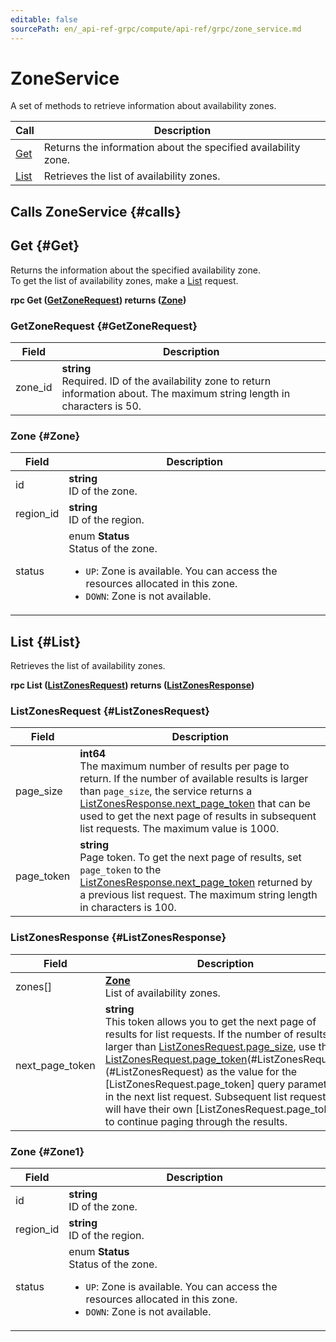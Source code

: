 ```yaml
---
editable: false
sourcePath: en/_api-ref-grpc/compute/api-ref/grpc/zone_service.md
---
```



# ZoneService

A set of methods to retrieve information about availability zones.

| Call | Description |
| --- | --- |
| [Get](#Get) | Returns the information about the specified availability zone. |
| [List](#List) | Retrieves the list of availability zones. |

## Calls ZoneService {#calls}

## Get {#Get}

Returns the information about the specified availability zone. <br>To get the list of availability zones, make a [List](#List) request.

**rpc Get ([GetZoneRequest](#GetZoneRequest)) returns ([Zone](#Zone))**

### GetZoneRequest {#GetZoneRequest}

Field | Description
--- | ---
zone_id | **string**<br>Required. ID of the availability zone to return information about. The maximum string length in characters is 50.


### Zone {#Zone}

Field | Description
--- | ---
id | **string**<br>ID of the zone. 
region_id | **string**<br>ID of the region. 
status | enum **Status**<br>Status of the zone. <ul><li>`UP`: Zone is available. You can access the resources allocated in this zone.</li><li>`DOWN`: Zone is not available.</li><ul/>


## List {#List}

Retrieves the list of availability zones.

**rpc List ([ListZonesRequest](#ListZonesRequest)) returns ([ListZonesResponse](#ListZonesResponse))**

### ListZonesRequest {#ListZonesRequest}

Field | Description
--- | ---
page_size | **int64**<br>The maximum number of results per page to return. If the number of available results is larger than `page_size`, the service returns a [ListZonesResponse.next_page_token](#ListZonesResponse) that can be used to get the next page of results in subsequent list requests. The maximum value is 1000.
page_token | **string**<br>Page token. To get the next page of results, set `page_token` to the [ListZonesResponse.next_page_token](#ListZonesResponse) returned by a previous list request. The maximum string length in characters is 100.


### ListZonesResponse {#ListZonesResponse}

Field | Description
--- | ---
zones[] | **[Zone](#Zone1)**<br>List of availability zones. 
next_page_token | **string**<br>This token allows you to get the next page of results for list requests. If the number of results is larger than [ListZonesRequest.page_size](#ListZonesRequest), use the [ListZonesRequest.page_token](#ListZonesRequest)(#ListZonesRequest)(#ListZonesRequest) as the value for the [ListZonesRequest.page_token] query parameter in the next list request. Subsequent list requests will have their own [ListZonesRequest.page_token] to continue paging through the results. 


### Zone {#Zone1}

Field | Description
--- | ---
id | **string**<br>ID of the zone. 
region_id | **string**<br>ID of the region. 
status | enum **Status**<br>Status of the zone. <ul><li>`UP`: Zone is available. You can access the resources allocated in this zone.</li><li>`DOWN`: Zone is not available.</li><ul/>


